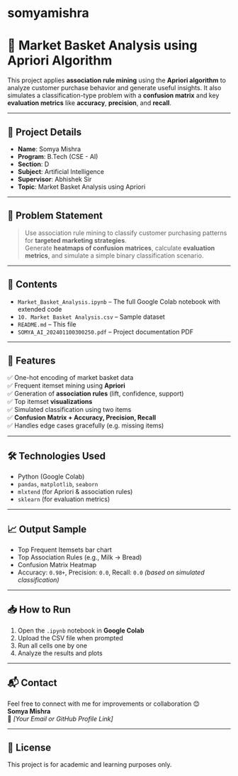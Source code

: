 # somyamishra
# 🛒 Market Basket Analysis using Apriori Algorithm

This project applies **association rule mining** using the **Apriori algorithm** to analyze customer purchase behavior and generate useful insights. It also simulates a classification-type problem with a **confusion matrix** and key **evaluation metrics** like **accuracy**, **precision**, and **recall**.

---

## 📌 Project Details

- **Name**: Somya Mishra  
- **Program**: B.Tech (CSE - AI)  
- **Section**: D  
- **Subject**: Artificial Intelligence  
- **Supervisor**: Abhishek Sir  
- **Topic**: Market Basket Analysis using Apriori

---

## 🧠 Problem Statement

> Use association rule mining to classify customer purchasing patterns for **targeted marketing strategies**.  
> Generate **heatmaps of confusion matrices**, calculate **evaluation metrics**, and simulate a simple binary classification scenario.

---

## 📂 Contents

- `Market_Basket_Analysis.ipynb` – The full Google Colab notebook with extended code
- `10. Market Basket Analysis.csv` – Sample dataset
- `README.md` – This file
- `SOMYA_AI_202401100300250.pdf` – Project documentation PDF

---

## 🚀 Features

✅ One-hot encoding of market basket data  
✅ Frequent itemset mining using **Apriori**  
✅ Generation of **association rules** (lift, confidence, support)  
✅ Top itemset **visualizations**  
✅ Simulated classification using two items  
✅ **Confusion Matrix + Accuracy, Precision, Recall**  
✅ Handles edge cases gracefully (e.g. missing items)

---

## 🛠️ Technologies Used

- Python (Google Colab)
- `pandas`, `matplotlib`, `seaborn`
- `mlxtend` (for Apriori & association rules)
- `sklearn` (for evaluation metrics)

---

## 📈 Output Sample

- Top Frequent Itemsets bar chart  
- Top Association Rules (e.g., Milk → Bread)  
- Confusion Matrix Heatmap  
- Accuracy: `0.98+`, Precision: `0.0`, Recall: `0.0` *(based on simulated classification)*

---

## 📥 How to Run

1. Open the `.ipynb` notebook in **Google Colab**
2. Upload the CSV file when prompted
3. Run all cells one by one
4. Analyze the results and plots

---

## 📬 Contact

Feel free to connect with me for improvements or collaboration 😊  
**Somya Mishra**  
📧 *[Your Email or GitHub Profile Link]*

---

## 📜 License

This project is for academic and learning purposes only.


